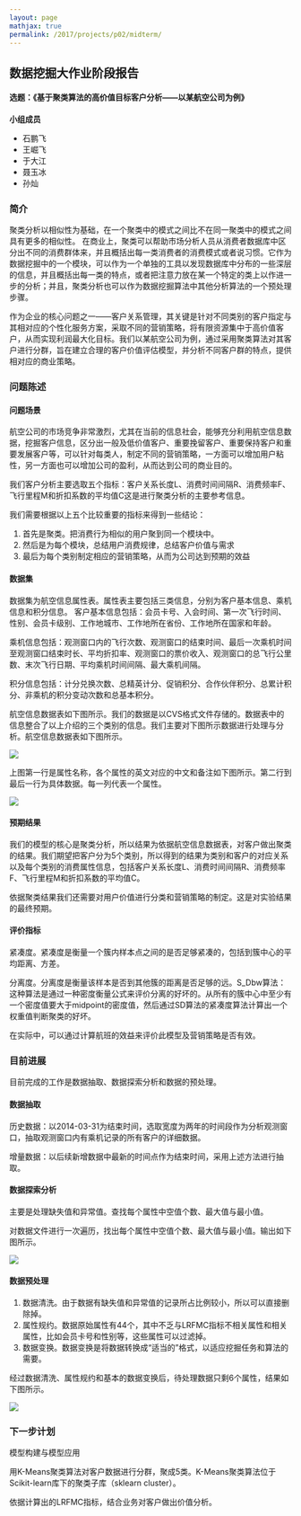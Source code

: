 ```yaml
---
layout: page
mathjax: true
permalink: /2017/projects/p02/midterm/
---
```


## 数据挖掘大作业阶段报告 ##

#### 选题：《基于聚类算法的高价值目标客户分析——以某航空公司为例》 ####

**小组成员**

- 石鹏飞
- 王崛飞
- 于大江
- 聂玉冰
- 孙灿

### 简介 ###

聚类分析以相似性为基础，在一个聚类中的模式之间比不在同一聚类中的模式之间具有更多的相似性。
在商业上，聚类可以帮助市场分析人员从消费者数据库中区分出不同的消费群体来，并且概括出每一类消费者的消费模式或者说习惯。它作为数据挖掘中的一个模块，可以作为一个单独的工具以发现数据库中分布的一些深层的信息，并且概括出每一类的特点，或者把注意力放在某一个特定的类上以作进一步的分析；并且，聚类分析也可以作为数据挖掘算法中其他分析算法的一个预处理步骤。

作为企业的核心问题之一——客户关系管理，其关键是针对不同类别的客户指定与其相对应的个性化服务方案，采取不同的营销策略，将有限资源集中于高价值客户，从而实现利润最大化目标。我们以某航空公司为例，通过采用聚类算法对其客户进行分群，旨在建立合理的客户价值评估模型，并分析不同客户群的特点，提供相对应的商业策略。

### 问题陈述 ###

#### 问题场景 ####

航空公司的市场竞争非常激烈，尤其在当前的信息社会，能够充分利用航空信息数据，挖掘客户信息，区分出一般及低价值客户、重要挽留客户、重要保持客户和重要发展客户等，可以针对每类人，制定不同的营销策略，一方面可以增加用户粘性，另一方面也可以增加公司的盈利，从而达到公司的商业目的。

我们客户分析主要选取五个指标：客户关系长度L、消费时间间隔R、消费频率F、飞行里程M和折扣系数的平均值C这是进行聚类分析的主要参考信息。

我们需要根据以上五个比较重要的指标来得到一些结论：

1. 首先是聚类。把消费行为相似的用户聚到同一个模块中。 
2. 然后是为每个模块，总结用户消费规律，总结客户价值与需求
3. 最后为每个类别制定相应的营销策略，从而为公司达到预期的效益

#### 数据集 ####

数据集为航空信息属性表。属性表主要包括三类信息，分别为客户基本信息、乘机信息和积分信息。
客户基本信息包括：会员卡号、入会时间、第一次飞行时间、性别、会员卡级别、工作地城市、工作地所在省份、工作地所在国家和年龄。

乘机信息包括：观测窗口内的飞行次数、观测窗口的结束时间、最后一次乘机时间至观测窗口结束时长、平均折扣率、观测窗口的票价收入、观测窗口的总飞行公里数、末次飞行日期、平均乘机时间间隔、最大乘机间隔。

积分信息包括：计分兑换次数、总精英计分、促销积分、合作伙伴积分、总累计积分、非乘机的积分变动次数和总基本积分。

航空信息数据表如下图所示。我们的数据是以CVS格式文件存储的。数据表中的信息整合了以上介绍的三个类别的信息。我们主要对下图所示数据进行处理与分析。航空信息数据表如下图所示。

![](http://i.imgur.com/3JfUTmK.png)

上图第一行是属性名称，各个属性的英文对应的中文和备注如下图所示。第二行到最后一行为具体数据。每一列代表一个属性。

![](http://i.imgur.com/uZ1KByA.png)

#### 预期结果 ####

我们的模型的核心是聚类分析，所以结果为依据航空信息数据表，对客户做出聚类的结果。我们期望把客户分为5个类别，所以得到的结果为类别和客户的对应关系以及每个类别的消费属性信息，包括客户关系长度L、消费时间间隔R、消费频率F、飞行里程M和折扣系数的平均值C。

依据聚类结果我们还需要对用户价值进行分类和营销策略的制定。这是对实验结果的最终预期。

#### 评价指标 ####

紧凑度。紧凑度是衡量一个簇内样本点之间的是否足够紧凑的，包括到簇中心的平均距离、方差。

分离度。分离度是衡量该样本是否到其他簇的距离是否足够的远。S_Dbw算法：这种算法是通过一种密度衡量公式来评价分离的好坏的。从所有的簇中心中至少有一个密度值要大于midpoint的密度值，然后通过SD算法的紧凑度算法计算出一个权重值判断聚类的好坏。

在实际中，可以通过计算航班的效益来评价此模型及营销策略是否有效。

### 目前进展 ###

目前完成的工作是数据抽取、数据探索分析和数据的预处理。

#### 数据抽取 ####

历史数据：以2014-03-31为结束时间，选取宽度为两年的时间段作为分析观测窗口，抽取观测窗口内有乘机记录的所有客户的详细数据。

增量数据：以后续新增数据中最新的时间点作为结束时间，采用上述方法进行抽取。

#### 数据探索分析 ####

主要是处理缺失值和异常值。查找每个属性中空值个数、最大值与最小值。

对数据文件进行一次遍历，找出每个属性中空值个数、最大值与最小值。输出如下图所示。

![](http://i.imgur.com/TOxt6tO.png)

#### 数据预处理 ####

1. 数据清洗。由于数据有缺失值和异常值的记录所占比例较小，所以可以直接删除掉。
2. 属性规约。数据原始属性有44个，其中不乏与LRFMC指标不相关属性和相关属性，比如会员卡号和性别等，这些属性可以过滤掉。
3. 数据变换。数据变换是将数据转换成“适当的”格式，以适应挖掘任务和算法的需要。

经过数据清洗、属性规约和基本的数据变换后，待处理数据只剩6个属性，结果如下图所示。

![](http://i.imgur.com/ZCI9Gjl.png)

### 下一步计划 ###

模型构建与模型应用

用K-Means聚类算法对客户数据进行分群，聚成5类。K-Means聚类算法位于Scikit-learn库下的聚类子库（sklearn cluster）。

依据计算出的LRFMC指标，结合业务对客户做出价值分析。
